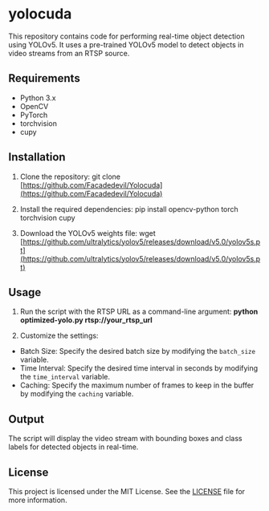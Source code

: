 # yolocuda

This repository contains code for performing real-time object detection using YOLOv5. It uses a pre-trained YOLOv5 model to detect objects in video streams from an RTSP source.

## Requirements

- Python 3.x
- OpenCV
- PyTorch
- torchvision
- cupy

## Installation

1. Clone the repository:
git clone [https://github.com/Facadedevil/Yolocuda](https://github.com/Facadedevil/Yolocuda)




2. Install the required dependencies:
pip install opencv-python torch torchvision cupy

3. Download the YOLOv5 weights file:
wget [https://github.com/ultralytics/yolov5/releases/download/v5.0/yolov5s.pt](https://github.com/ultralytics/yolov5/releases/download/v5.0/yolov5s.pt)



## Usage

1. Run the script with the RTSP URL as a command-line argument:
   **python optimized-yolo.py rtsp://your_rtsp_url**


3. Customize the settings:

- Batch Size: Specify the desired batch size by modifying the `batch_size` variable.
- Time Interval: Specify the desired time interval in seconds by modifying the `time_interval` variable.
- Caching: Specify the maximum number of frames to keep in the buffer by modifying the `caching` variable.

## Output

The script will display the video stream with bounding boxes and class labels for detected objects in real-time.

## License

This project is licensed under the MIT License. See the [LICENSE](LICENSE) file for more information.






